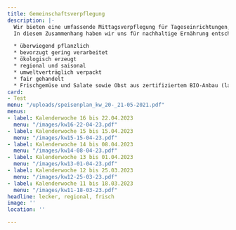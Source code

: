 ```yaml
---
title: Gemeinschaftsverpflegung
description: |-
  Wir bieten eine umfassende Mittagsverpflegung für Tageseinrichtungen, Kindergärten, Schulen und Firmen, sowie Seniorenverpflegung an. Hohe Qualitätsstandards sind Voraussetzung für eine optimale Lebensmittelauswahl sowie Speisenplanung und -herstellung. Dabei richten wir uns streng nach den Richtlinien des DGE (Deutschlands Initiative für gesunde Ernährung und mehr Bewegung), um eine gesunde und ausgewogene Ernährung gewährleisten zu können.
  In diesem Zusammenhang haben wir uns für nachhaltige Ernährung entschieden, die u.a. folgende Aspekte beinhaltet:

  * überwiegend pflanzlich
  * bevorzugt gering verarbeitet
  * ökologisch erzeugt
  * regional und saisonal
  * umweltverträglich verpackt
  * fair gehandelt
  * Frischgemüse und Salate sowie Obst aus zertifiziertem BIO-Anbau (laut aktuellem Speisenplan)
card:
- Test
menu: "/uploads/speisenplan_kw_20-_21-05-2021.pdf"
menus:
- label: Kalenderwoche 16 bis 22.04.2023
  menu: "/images/kw16-22-04-23.pdf"
- label: Kalenderwoche 15 bis 15.04.2023
  menu: "/images/kw15-15-04-23.pdf"
- label: Kalenderwoche 14 bis 08.04.2023
  menu: "/images/kw14-08-04-23.pdf"
- label: Kalenderwoche 13 bis 01.04.2023
  menu: "/images/kw13-01-04-23.pdf"
- label: Kalenderwoche 12 bis 25.03.2023
  menu: "/images/kw12-25-03-23.pdf"
- label: Kalenderwoche 11 bis 18.03.2023
  menu: "/images/kw11-18-03-23.pdf"
headline: lecker, regional, frisch
image: ''
location: ''

---
```

